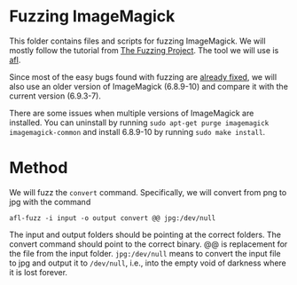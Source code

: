 # Fuzzing ImageMagick
This folder contains files and scripts for fuzzing ImageMagick.
We will mostly follow the tutorial from [The Fuzzing Project](https://fuzzing-project.org/).
The tool we will use is [afl](http://lcamtuf.coredump.cx/afl/).

Since most of the easy bugs found with fuzzing are [already fixed](https://marc.info/?l=oss-security&m=141942017331222&w=2), we will also use an older version of ImageMagick (6.8.9-10) and compare it with the current version (6.9.3-7).

There are some issues when multiple versions of ImageMagick are installed.
You can uninstall by running `sudo apt-get purge imagemagick imagemagick-common` and install 6.8.9-10 by running `sudo make install`.

# Method

We will fuzz the `convert` command.
Specifically, we will convert from png to jpg with the command

`afl-fuzz -i input -o output convert @@ jpg:/dev/null`

The input and output folders should be pointing at the correct folders.
The convert command should point to the correct binary.
@@ is replacement for the file from the input folder.
`jpg:/dev/null` means to convert the input file to jpg and output it to `/dev/null`, i.e., into the empty void of darkness where it is lost forever.
